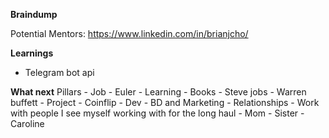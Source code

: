 **Braindump**


Potential Mentors:
https://www.linkedin.com/in/brianjcho/


**Learnings**
* Telegram bot api

**What next**
Pillars
	- Job
		- Euler
	- Learning
		- Books
			- Steve jobs
			- Warren buffett
	- Project
		- Coinflip
			- Dev 
			- BD and Marketing
	- Relationships
		- Work with people I see myself working with for the long haul
		- Mom
		- Sister
		- Caroline